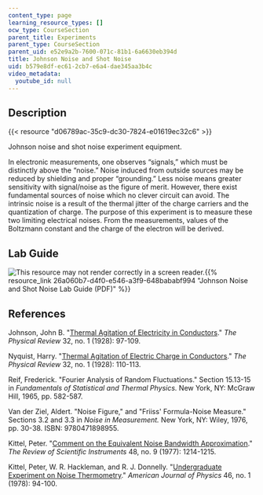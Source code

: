 ```yaml
---
content_type: page
learning_resource_types: []
ocw_type: CourseSection
parent_title: Experiments
parent_type: CourseSection
parent_uid: e52e9a2b-7600-071c-81b1-6a6630eb394d
title: Johnson Noise and Shot Noise
uid: b579e8df-ec61-2cb7-e6a4-dae345aa3b4c
video_metadata:
  youtube_id: null
---
```


Description
-----------

{{< resource "d06789ac-35c9-dc30-7824-e01619ec32c6" >}}

Johnson noise and shot noise experiment equipment.

In electronic measurements, one observes “signals,” which must be distinctly above the “noise.” Noise induced from outside sources may be reduced by shielding and proper “grounding.” Less noise means greater sensitivity with signal/noise as the figure of merit. However, there exist fundamental sources of noise which no clever circuit can avoid. The intrinsic noise is a result of the thermal jitter of the charge carriers and the quantization of charge. The purpose of this experiment is to measure these two limiting electrical noises. From the measurements, values of the Boltzmann constant and the charge of the electron will be derived.

Lab Guide
---------

![This resource may not render correctly in a screen reader.](/images/inacessible.gif){{% resource_link 26a060b7-d4f0-e546-a3f9-648bababf994 "Johnson Noise and Shot Noise Lab Guide (PDF)" %}}

References
----------

Johnson, John B. "[Thermal Agitation of Electricity in Conductors](https://journals.aps.org/pr/abstract/10.1103/PhysRev.32.97)." _The Physical Review_ 32, no. 1 (1928): 97-109.

Nyquist, Harry. "[Thermal Agitation of Electric Charge in Conductors](https://journals.aps.org/pr/abstract/10.1103/PhysRev.32.110)." _The Physical Review_ 32, no. 1 (1928): 110-113.

Reif, Frederick. "Fourier Analysis of Random Fluctuations." Section 15.13-15 in _Fundamentals of Statistical and Thermal Physics._ New York, NY: McGraw Hill, 1965, pp. 582-587.

Van der Ziel, Aldert. "Noise Figure," and "Friiss' Formula-Noise Measure." Sections 3.2 and 3.3 in _Noise in Measurement._ New York, NY: Wiley, 1976, pp. 30-38. ISBN: 9780471898955.

Kittel, Peter. "[Comment on the Equivalent Noise Bandwidth Approximation](https://aip.scitation.org/doi/10.1063/1.1135225)." _The Review of Scientific Instruments_ 48, no. 9 (1977): 1214-1215.

Kittel, Peter, W. R. Hackleman, and R. J. Donnelly. "[Undergraduate Experiment on Noise Thermometry](https://aapt.scitation.org/doi/10.1119/1.11171)." _American Journal of Physics_ 46, no. 1 (1978): 94-100.